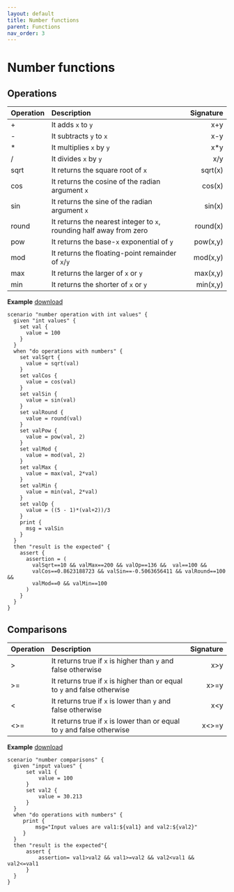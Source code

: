```yaml
---
layout: default
title: Number functions
parent: Functions
nav_order: 3
---
```


<link rel="stylesheet" href="../../../assets/css/custom.css">

# Number functions

## Operations

| Operation     | Description                                 | Signature  |
|:--------------|:--------------------------------------------|-----------:|
| +      | It adds  `x` to `y`| x+y|
| -      | It subtracts `y` to `x`| x-y |
| *      | It multiplies `x` by `y`| x*y |
| /      | It divides `x` by `y`| x/y 
| sqrt          | It returns the square root of `x`|   sqrt(x) |
| cos          | It returns the cosine of the radian argument `x`|   cos(x) |
| sin          | It returns the sine of the radian argument `x`|   sin(x) |
| round          | It returns the nearest integer to `x`, rounding half away from zero|   round(x) |
| pow          | It returns the base-`x` exponential of `y`| pow(x,y) |
| mod          | It returns the floating-point remainder of `x`/`y`| mod(x,y) |
| max          | It returns the larger of `x` or `y`| max(x,y) |
| min          | It returns the shorter of `x` or `y`| min(x,y) |



**Example** [download](https://raw.githubusercontent.com/wesovilabs/orion-examples/master/site/feature014.hcl)
```hcl
scenario "number operation with int values" {
  given "int values" {
    set val {
      value = 100
    }
  }
  when "do operations with numbers" {
    set valSqrt {
      value = sqrt(val)
    }
    set valCos {
      value = cos(val)
    }
    set valSin {
      value = sin(val)
    }
    set valRound {
      value = round(val)
    }
    set valPow {
      value = pow(val, 2)
    }
    set valMod {
      value = mod(val, 2)
    }
    set valMax {
      value = max(val, 2*val)
    }
    set valMin {
      value = min(val, 2*val)
    }
    set valOp {
      value = ((5 - 1)*(val+2))/3
    }
    print {
      msg = valSin
    }
  }
  then "result is the expected" {
    assert {
      assertion = (
        valSqrt==10 && valMax==200 && valOp==136 &&  val==100 &&
        valCos==0.8623188723 && valSin==-0.5063656411 && valRound==100 &&
        valMod==0 && valMin==100
      )
    }
  }
}

```

## Comparisons

| Operation     | Description                                 | Signature  |
|:--------------|:--------------------------------------------|-----------:|
| >  | It returns true if `x` is higher than `y` and false otherwise| x>y|
| >= | It returns true if `x` is higher than or equal to  `y` and false otherwise| x>=y|
| <  | It returns true if `x` is lower than `y` and false otherwise| x<y|
| <>= | It returns true if `x` is lower than or equal to  `y` and false otherwise| x<>=y|

**Example** [download](https://raw.githubusercontent.com/wesovilabs/orion-examples/master/site/feature015.hcl)
```hcl
scenario "number comparisons" {
  given "input values" {
      set val1 {
          value = 100
      }
      set val2 {
          value = 30.213
      }
  }
  when "do operations with numbers" {
     print {
         msg="Input values are val1:${val1} and val2:${val2}"
     }
  }
  then "result is the expected"{
      assert {
          assertion= val1>val2 && val1>=val2 && val2<val1 && val2<=val1
      }
  }
}
```
